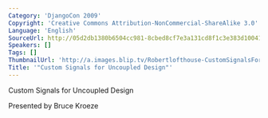 ```yaml
---
Category: 'DjangoCon 2009'
Copyright: 'Creative Commons Attribution-NonCommercial-ShareAlike 3.0'
Language: 'English'
SourceUrl: http://05d2db1380b6504cc981-8cbed8cf7e3a131cd8f1c3e383d10041.r93.cf2.rackcdn.com/djangocon-2009/603_custom-signals-for-uncoupled-design.ogv
Speakers: []
Tags: []
ThumbnailUrl: 'http://a.images.blip.tv/Robertlofthouse-CustomSignalsForUncoupledDesign412.png'
Title: '"Custom Signals for Uncoupled Design"'
---
```

Custom Signals for Uncoupled Design

  
Presented by Bruce Kroeze

